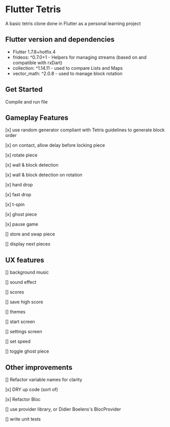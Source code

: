 # Flutter Tetris

A basic tetris clone done in Flutter as a personal learning project

## Flutter version and dependencies

- Flutter 1.7.8+hotfix.4
- frideos: ^0.7.0+1 - Helpers for managing streams (based on and compatible with rxDart)
- collection: ^1.14.11 - used to compare Lists and Maps
- vector_math: ^2.0.8 - used to manage block rotation

## Get Started

Compile and run file

## Gameplay Features

[x] use random generator compliant with Tetris guidelines to generate block order

[x] on contact, allow delay before locking piece

[x] rotate piece

[x] wall & block detection

[x] wall & block detection on rotation

[x] hard drop

[x] fast drop

[x] t-spin

[x] ghost piece

[x] pause game

[] store and swap piece

[] display next pieces

## UX features

[] background music

[] sound effect

[] scores

[] save high score

[] themes

[] start screen

[] settings screen

[] set speed

[] toggle ghost piece



## Other improvements

[] Refactor variable names for clarity

[x] DRY up code (sort of)

[x] Refactor Bloc

[] use provider library, or Didier Boelens's BlocProvider

[] write unit tests


